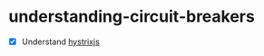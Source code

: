 # understanding-circuit-breakers
- [x] Understand [hystrixjs](https://www.npmjs.com/package/hystrixjs)

